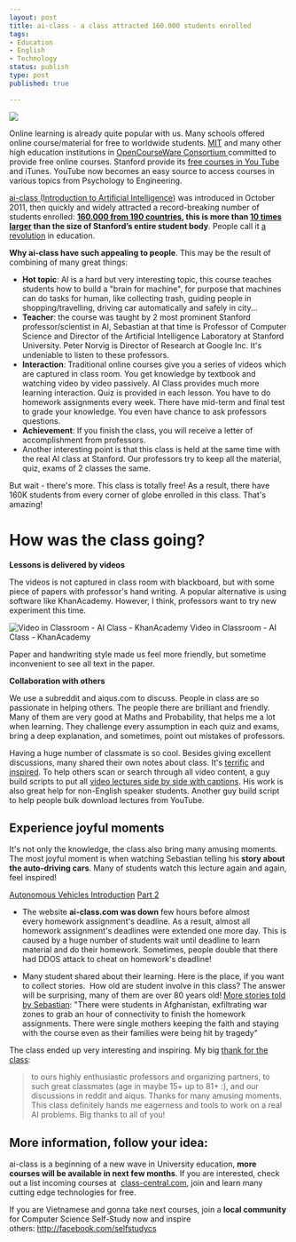 ```yaml
---
layout: post
title: ai-class - a class attracted 160.000 students enrolled
tags:
- Education
- English
- Technology
status: publish
type: post
published: true

---
```


![](http://blog.dotsub.com/wp-content/uploads/2011/09/Screen-Shot-2011-09-06-at-1.01.39-AM.png)

Online learning is already quite popular with us. Many schools offered online course/material for free to worldwide students. <a href="http://ocw.mit.edu/courses/most-visited-courses/" target="_blank">MIT</a> and many other high education institutions in <a href="http://www.ocwconsortium.org/en/courses/ocwsites" target="_blank">OpenCourseWare Consortium </a>committed to provide free online courses. Stanford provide its <a href="http://www.youtube.com/user/StanfordUniversity/videos?view=pl" target="_blank">free courses in You Tube</a> and iTunes. YouTube now becomes an easy source to access courses in various topics from Psychology to Engineering.

<a href="www.ai-class.com" target="_blank">ai-class (Introduction to Artificial Intelligence)</a> was introduced in October 2011, then quickly and widely attracted a record-breaking number of students enrolled: <strong><a href="http://robots.stanford.edu/index.html" target="_blank">160.000 from 190 countries</a>, this is more than <a href="http://www.nytimes.com/2011/08/16/science/16stanford.html?_r=1" target="_blank">10 times larger</a> than the size of Stanford’s entire student body</strong>. People call it <a href="http://blog.dotsub.com/2011/09/05/revolutionary-stanford-ai-class-to-reach-students-speaking-170-languages-with-dotsub/" target="_blank">a revolution</a> in education.

<strong>Why ai-class have such appealing to people</strong>. This may be the result of combining of many great things:
<ul>
	<li><strong>Hot topic</strong>: AI is a hard but very interesting topic, this course teaches students how to build a "brain for machine", for purpose that machines can do tasks for human, like collecting trash, guiding people in shopping/travelling, driving car automatically and safely in city...</li>
	<li><strong>Teacher</strong>: the course was taught by 2 most prominent Stanford professor/scientist in AI, Sebastian at that time is Professor of Computer Science and Director of the Artificial Intelligence Laboratory at Stanford University. Peter Norvig is Director of Research at Google Inc. It's undeniable to listen to these professors.</li>
	<li><strong>Interaction</strong>: Traditional online courses give you a series of videos which are captured in class room. You get knowledge by textbook and watching video by video passively. AI Class provides much more learning interaction. Quiz is provided in each lesson. You have to do homework assignments every week. There have mid-term and final test to grade your knowledge. You even have chance to ask professors questions.</li>
	<li><strong>Achievement</strong>: If you finish the class, you will receive a letter of accomplishment from professors.</li>
	<li>Another interesting point is that this class is held at the same time with the real AI class at Stanford. Our professors try to keep all the material, quiz, exams of 2 classes the same.</li>
</ul>
But wait - there's more. This class is totally free!
As a result, there have 160K students from every corner of globe enrolled in this class. That's amazing!
<h1>How was the class going?</h1>
<strong>Lessons is delivered by videos</strong>

<strong></strong>The videos is not captured in class room with blackboard, but with some piece of papers with professor's hand writing. A popular alternative is using software like KhanAcademy. However, I think, professors want to try new experiment this time.

![Video in Classroom - AI Class - KhanAcademy](https://dl.dropbox.com/u/5680262/kong/2012/02/typeOfVideo.png)
Video in Classroom - AI Class - KhanAcademy



Paper and handwriting style made us feel more friendly, but sometime inconvenient to see all text in the paper.

<strong>Collaboration with others</strong>

<strong></strong>We use a subreddit and aiqus.com to discuss. People in class are so passionate in helping others. The people there are brilliant and friendly. Many of them are very good at Maths and Probability, that helps me a lot when learning. They challenge every assumption in each quiz and exams, bring a deep explanation, and sometimes, point out mistakes of professors.

Having a huge number of classmate is so cool. Besides giving excellent discussions, many shared their own notes about class. It's <a href="http://larvecode.tumblr.com/post/11396980511" target="_blank">terrific</a> and <a href="http://www.reddit.com/r/aiclass/comments/nfqso/my_evernotes_from_the_class/" target="_blank">inspired</a>. To help others scan or search through all video content, a guy build scripts to put all <a href="http://wonderwhy-er.com/ai-class/" target="_blank">video lectures side by side with captions</a>. His work is also great help for non-English speaker students. Another guy build script to help people bulk download lectures from YouTube.
<h2>Experience joyful moments</h2>
It's not only the knowledge, the class also bring many amusing moments.
The most joyful moment is when watching Sebastian telling his <strong>story about the auto-driving cars</strong>. Many of students watch this lecture again and again, feel inspired!

[Autonomous Vehicles Introduction](http://www.youtube.com/watch?v=V_BJUBpuvFE)
[Part 2](http://www.youtube.com/watch?v=kqDvbguZsAA)

- The website <strong>ai-class.com was down</strong> few hours before almost every homework assignment's deadline. As a result, almost all homework assignment's deadlines were extended one more day. This is caused by a huge number of students wait until deadline to learn material and do their homework. Sometimes, people double that there had DDOS attack to cheat on homework's deadline!

- Many student shared about their learning. Here is the place, if you want to collect stories.  How old are student involve in this class? The answer will be surprising, many of them are over 80 years old! <a href="http://blogs.reuters.com/felix-salmon/2012/01/23/udacity-and-the-future-of-online-universities/" target="_blank">More stories told by Sebastian</a>: "There were students in Afghanistan, exfiltrating war zones to grab an hour of connectivity to finish the homework assignments. There were single mothers keeping the faith and staying with the course even as their families were being hit by tragedy"

The class ended up very interesting and inspiring. My big <a href="http://www.reddit.com/r/aiclass/comments/nj71v/the_class_is_ended_time_to_express_my_big_thanks/">thank for the class</a>:
<blockquote>to ours highly enthusiastic professors and organizing partners, to such great classmates (age in maybe 15+ up to 81+ :), and our discussions in reddit and aiqus. Thanks for many amusing moments. This class definitely hands me eagerness and tools to work on a real AI problems. Big thanks to all of you!</blockquote>
<h2></h2>
<h2>More information, follow your idea:</h2>
ai-class is a beginning of a new wave in University education, <strong>more courses will be available in next few months</strong>. If you are interested, check out a list incoming courses at  <a href="http://www.class-central.com/" target="_blank">class-central.com</a>, join and learn many cutting edge technologies for free.

If you are Vietnamese and gonna take next courses, join a <strong>local community</strong> for Computer Science Self-Study now and inspire others: <a href="http://facebook.com/selfstudycs" target="_blank">http://facebook.com/selfstudycs</a>
